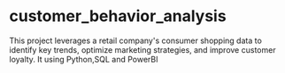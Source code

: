 # customer_behavior_analysis
This project leverages a retail company's consumer shopping data to identify key trends, optimize marketing strategies, and improve customer loyalty. It using Python,SQL and PowerBI
